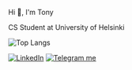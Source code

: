 Hi 👋, I'm Tony

CS Student at University of Helsinki



![Top Langs](https://github-readme-stats.vercel.app/api/top-langs/?username=lamtonylam&layout=compact&exclude_repo=opkh,koulu,lamtonylam,upptime&hide=Dockerfile,Procfile)




<p align="left">
    <a href="https://www.linkedin.com/in/lamtonylam" target="_blank"><img alt="LinkedIn" src="https://img.shields.io/badge/LinkedIn-0077B5?style=for-the-badge&logo=linkedin&logoColor=white"></a>
    <a href="https://telegram.me/tonymaatti" target="_blank"><img alt="Telegram me" src="https://img.shields.io/badge/Telegram-2CA5E0?style=for-the-badge&logo=telegram&logoColor=white"></a>
</p>

